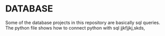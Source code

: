 # DATABASE

Some of the database projects in this repository are basically sql queries.<br />
The python file shows how to connect python with sql
jjkfjjkj,skds,
